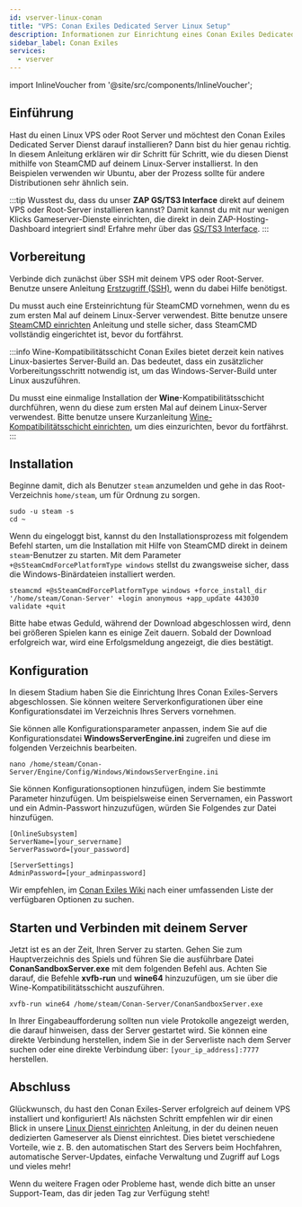 ```yaml
---
id: vserver-linux-conan
title: "VPS: Conan Exiles Dedicated Server Linux Setup"
description: Informationen zur Einrichtung eines Conan Exiles Dedicated Servers auf einem Linux VPS von ZAP-Hosting - ZAP-Hosting.com Dokumentation
sidebar_label: Conan Exiles
services:
  - vserver
---
```


import InlineVoucher from '@site/src/components/InlineVoucher';

## Einführung

Hast du einen Linux VPS oder Root Server und möchtest den Conan Exiles Dedicated Server Dienst darauf installieren? Dann bist du hier genau richtig. In diesem Anleitung erklären wir dir Schritt für Schritt, wie du diesen Dienst mithilfe von SteamCMD auf deinem Linux-Server installierst. In den Beispielen verwenden wir Ubuntu, aber der Prozess sollte für andere Distributionen sehr ähnlich sein.

:::tip
Wusstest du, dass du unser **ZAP GS/TS3 Interface** direkt auf deinem VPS oder Root-Server installieren kannst? Damit kannst du mit nur wenigen Klicks Gameserver-Dienste einrichten, die direkt in dein ZAP-Hosting-Dashboard integriert sind! Erfahre mehr über das [GS/TS3 Interface](vserver-linux-gs-interface.md).
:::

<InlineVoucher />

## Vorbereitung

Verbinde dich zunächst über SSH mit deinem VPS oder Root-Server. Benutze unsere Anleitung [Erstzugriff (SSH)](vserver-linux-ssh.md), wenn du dabei Hilfe benötigst.

Du musst auch eine Ersteinrichtung für SteamCMD vornehmen, wenn du es zum ersten Mal auf deinem Linux-Server verwendest. Bitte benutze unsere [SteamCMD einrichten](vserver-linux-steamcmd.md) Anleitung und stelle sicher, dass SteamCMD vollständig eingerichtet ist, bevor du fortfährst.

:::info Wine-Kompatibilitätsschicht
Conan Exiles bietet derzeit kein natives Linux-basiertes Server-Build an. Das bedeutet, dass ein zusätzlicher Vorbereitungsschritt notwendig ist, um das Windows-Server-Build unter Linux auszuführen.

Du musst eine einmalige Installation der **Wine**-Kompatibilitätsschicht durchführen, wenn du diese zum ersten Mal auf deinem Linux-Server verwendest. Bitte benutze unsere Kurzanleitung [Wine-Kompatibilitätsschicht einrichten](vserver-linux-wine.md), um dies einzurichten, bevor du fortfährst.
:::

## Installation

Beginne damit, dich als Benutzer `steam` anzumelden und gehe in das Root-Verzeichnis `home/steam`, um für Ordnung zu sorgen.
```
sudo -u steam -s
cd ~
```

Wenn du eingeloggt bist, kannst du den Installationsprozess mit folgendem Befehl starten, um die Installation mit Hilfe von SteamCMD direkt in deinem `steam`-Benutzer zu starten. Mit dem Parameter `+@sSteamCmdForcePlatformType windows` stellst du zwangsweise sicher, dass die Windows-Binärdateien installiert werden.
```
steamcmd +@sSteamCmdForcePlatformType windows +force_install_dir '/home/steam/Conan-Server' +login anonymous +app_update 443030 validate +quit
```

Bitte habe etwas Geduld, während der Download abgeschlossen wird, denn bei größeren Spielen kann es einige Zeit dauern. Sobald der Download erfolgreich war, wird eine Erfolgsmeldung angezeigt, die dies bestätigt.

## Konfiguration

In diesem Stadium haben Sie die Einrichtung Ihres Conan Exiles-Servers abgeschlossen. Sie können weitere Serverkonfigurationen über eine Konfigurationsdatei im Verzeichnis Ihres Servers vornehmen.

Sie können alle Konfigurationsparameter anpassen, indem Sie auf die Konfigurationsdatei **WindowsServerEngine.ini** zugreifen und diese im folgenden Verzeichnis bearbeiten.
```
nano /home/steam/Conan-Server/Engine/Config/Windows/WindowsServerEngine.ini
```

Sie können Konfigurationsoptionen hinzufügen, indem Sie bestimmte Parameter hinzufügen. Um beispielsweise einen Servernamen, ein Passwort und ein Admin-Passwort hinzuzufügen, würden Sie Folgendes zur Datei hinzufügen.
```
[OnlineSubsystem]
ServerName=[your_servername]
ServerPassword=[your_password]

[ServerSettings]
AdminPassword=[your_adminpassword]
```

Wir empfehlen, im [Conan Exiles Wiki](https://conanexiles.fandom.com/wiki/Server_Configuration) nach einer umfassenden Liste der verfügbaren Optionen zu suchen.

## Starten und Verbinden mit deinem Server

Jetzt ist es an der Zeit, Ihren Server zu starten. Gehen Sie zum Hauptverzeichnis des Spiels und führen Sie die ausführbare Datei **ConanSandboxServer.exe** mit dem folgenden Befehl aus. Achten Sie darauf, die Befehle **xvfb-run** und **wine64** hinzuzufügen, um sie über die Wine-Kompatibilitätsschicht auszuführen.
```
xvfb-run wine64 /home/steam/Conan-Server/ConanSandboxServer.exe
```

In Ihrer Eingabeaufforderung sollten nun viele Protokolle angezeigt werden, die darauf hinweisen, dass der Server gestartet wird. Sie können eine direkte Verbindung herstellen, indem Sie in der Serverliste nach dem Server suchen oder eine direkte Verbindung über: `[your_ip_address]:7777` herstellen.

## Abschluss

Glückwunsch, du hast den Conan Exiles-Server erfolgreich auf deinem VPS installiert und konfiguriert! Als nächsten Schritt empfehlen wir dir einen Blick in unsere [Linux Dienst einrichten](vserver-linux-create-gameservice.md) Anleitung, in der du deinen neuen dedizierten Gameserver als Dienst einrichtest. Dies bietet verschiedene Vorteile, wie z. B. den automatischen Start des Servers beim Hochfahren, automatische Server-Updates, einfache Verwaltung und Zugriff auf Logs und vieles mehr!

Wenn du weitere Fragen oder Probleme hast, wende dich bitte an unser Support-Team, das dir jeden Tag zur Verfügung steht!